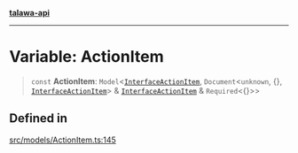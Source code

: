 [**talawa-api**](../../../README.md)

***

# Variable: ActionItem

> `const` **ActionItem**: `Model`\<[`InterfaceActionItem`](../interfaces/InterfaceActionItem.md), `Document`\<`unknown`, \{\}, [`InterfaceActionItem`](../interfaces/InterfaceActionItem.md)\> & [`InterfaceActionItem`](../interfaces/InterfaceActionItem.md) & `Required`\<\{\}\>\>

## Defined in

[src/models/ActionItem.ts:145](https://github.com/Suyash878/talawa-api/blob/f376d03c37e9acd046e7cc983947432c95f74442/src/models/ActionItem.ts#L145)
